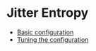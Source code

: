 # Jitter Entropy

* [Basic configuration](config-basic.md)
* [Tuning the configuration](config-tuning.md)